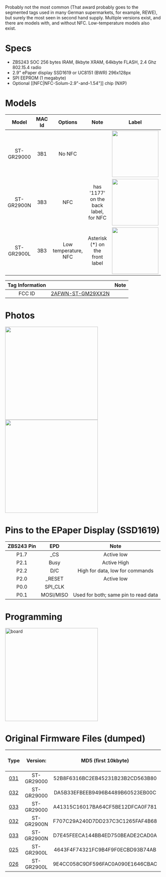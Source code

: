 Probably not the most common (That award probably goes to the segmented tags used in many German supermarkets, for example, REWE), but surely the most seen in second hand supply. Multiple versions exist, and there are models with, and without NFC. Low-temperature models also exist.

# Specs # 
* ZBS243 SOC 256 bytes IRAM, 8kbyte XRAM, 64kbyte FLASH, 2.4 Ghz 802.15.4 radio
* 2.9" ePaper display SSD1619 or UC8151 (BWR) 296x128px
* SPI EEPROM (1 megabyte)
* Optional [[NFC|NFC-Solum-2.9"-and-1.54"]] chip (NXP)

# Models # 
Model | MAC Id | Options | Note | Label
:-------------------------:|:------:|:-----------------------:|:-------------------------:|:---------------------:
ST-GR29000 | 3B1 | No NFC | | <img width="150" src="https://github.com/jjwbruijn/OpenEPaperLink/assets/2544995/4fd3d743-3a65-4ce6-92e1-f3be9b232a22">
ST-GR2900N | 3B3 | NFC | has '1177' on the back label, for NFC | <img width="150" src="https://github.com/jjwbruijn/OpenEPaperLink/assets/2544995/5acb7814-600d-4d60-aacd-49945e8c6048">
ST-GR2900L | 3B3 |Low temperature, NFC | Asterisk (*) on the front label | <img width="150" src="https://github.com/jjwbruijn/OpenEPaperLink/assets/2544995/8c67db41-9ede-4074-b1c7-a2895a803e53">

 Tag Information                     |       | Note
:-------------------------:|:-------------------------:|:-------------------------:
FCC ID | [2AFWN-ST-GM29XX2N](https://fccid.io/2AFWN-ST-GM29XX2N)

# Photos #
<img width="300" src="https://github.com/jjwbruijn/OpenEPaperLink/assets/2544995/723c43f0-b714-40e1-9143-1fb3646527d9">
<img width="300" src="https://github.com/jjwbruijn/OpenEPaperLink/assets/2544995/5f298b5d-9459-4e98-9778-2f8ecbd5c31b"><br/>


# Pins to the EPaper Display (SSD1619) #
ZBS243 Pin                       |EPD       | Note             
:-------------------------:|:-------------------------:|:-------------------------:
P1.7 | _CS | Active low
P2.1 | Busy | Active High
P2.2 | D/C | High for data, low for commands
P2.0 | _RESET | Active low
P0.0 | SPI_CLK
P0.1 | MOSI/MISO | Used for both; same pin to read data

# Programming #
<img width="300" alt="board" src="https://user-images.githubusercontent.com/2544995/227795403-c36d61d7-41db-4799-b647-cb9081543b61.png">

# Original Firmware Files (dumped) #
Type | Version:     | MD5 (first 10kbyte) | Original Tag Mac (as written on case)| Note
:------------------:|:----------:|:-------------:|:--------------:|:---------------:
[031](https://github.com/jjwbruijn/OpenEPaperLink/blob/master/fw_dumps/031-02393A793B16-ST-GR29000.bin) | ST-GR29000 | 52B8F6316BC2EB45231B23B2CD563B80 | 02393A793B16
[032](https://github.com/jjwbruijn/OpenEPaperLink/blob/master/fw_dumps/032-026DCB0A3B1D-ST-GR29000.bin) | ST-GR29000 | DA5B33EFBEEB9496B4489B60523EB00C | 026DCB0A3B1D 
[033](https://github.com/jjwbruijn/OpenEPaperLink/blob/master/fw_dumps/033-02BCD3583B1F-ST-GR29000.bin) | ST-GR29000 | A41315C16017BA64CF5BE12DFCA0F781 | 02BCD3583B1F
[032](https://github.com/jjwbruijn/OpenEPaperLink/blob/master/fw_dumps/032-018150243B30-ST-GR2900N.bin) | ST-GR2900N | F707C29A240D7DD237C3C1265FAF4B68 | 018150243B30
[033](https://github.com/jjwbruijn/OpenEPaperLink/blob/master/fw_dumps/033-01810D8E3B38-ST-GR2900N.bin) | ST-GR2900N | D7E45FEECA144BB4ED750BEADE2CAD0A | 01810D8E3B38
[025](https://github.com/jjwbruijn/OpenEPaperLink/blob/master/fw_dumps/025-01981A0D3B3D-ST-GR2900L.bin) | ST-GR2900L | 4643F4F74321FC9B4F9F0ECBD93B74AB | 01981A0D3B3D | Uses UC8151
[026](https://github.com/jjwbruijn/OpenEPaperLink/blob/master/fw_dumps/026-01A6CC673B37-ST-GR2900L.bin) | ST-GR2900L | 9E4CC058C9DF596FAC0A090E1646CBAC | 01A6CC673B37 | Uses UC8151
